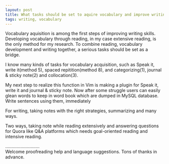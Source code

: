 ```yaml
---
layout: post
title: What tasks should be set to aquire vocabulary and improve writing skills?
tags: writing, vocabulary
---
```


Vocabulary aquisition is among the first steps of improving writing skills. Developing vocabulary through reading, in my case extensive reading, is the only method for my research. To combine reading, vocabulary development and writing together, a serious tasks should be set as a bridge. 

I know many kinds of tasks for vocabulary acquisition, such as Speak it, write it(method 5), spaced repitition(method 8), and categorizing(1), journal & sticky note(2) and collocation(3).

My next step to realize this function in Vim is making a plugin for Speak it, write it and journal & sticky note.
Now after some struggle users can easily glean words to keep in word book which are dumped in MySQL database.  
Write sentences using them, immediately

For writing, taking notes with the right strategies, summarizing and many ways.

Two ways, taking note while reading extensively and answering questions for Quora like Q&A platforms which needs goal-oriented reading and intensive reading.

...........................     
Welcome proofreading help and language suggestions. Tons of thanks in advance.

